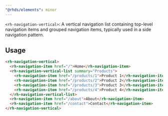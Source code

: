```yaml
---
"@rhds/elements": minor
---
```


`<rh-navigation-vertical>`: A vertical navigation list containing top-level navigation items and grouped navigation items, typically used in a side navigation pattern.

## Usage

```html
<rh-navigation-vertical>
  <rh-navigation-item href="/">Home</rh-navigation-item>
  <rh-navigation-vertical-list summary="Products">
    <rh-navigation-item href="/products/1">Product 1</rh-navigation-item>
    <rh-navigation-item href="/products/2">Product 2</rh-navigation-item>
    <rh-navigation-item href="/products/3">Product 3</rh-navigation-item>
    <rh-navigation-item href="/products/4">Product 4</rh-navigation-item>
  </rh-navigation-vertical-list>
  <rh-navigation-item href="/about">About</rh-navigation-item>
  <rh-navigation-item href="/contact">Contact</rh-navigation-item>
</rh-navigation-vertical>
```
  
